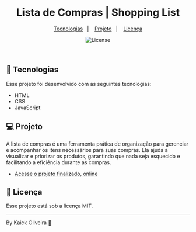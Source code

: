 <h1 align="center"> Lista de Compras | Shopping List </h1>

<p align="center">
  <a href="#-tecnologias">Tecnologias</a>&nbsp;&nbsp;&nbsp;|&nbsp;&nbsp;&nbsp;
  <a href="#-projeto">Projeto</a>&nbsp;&nbsp;&nbsp;|&nbsp;&nbsp;&nbsp;
  <a href="#memo-licença">Licença</a>
</p>

<p align="center">
  <img alt="License" src="https://img.shields.io/static/v1?label=license&message=MIT&color=49AA26&labelColor=000000">
</p>

<br>

## 🚀 Tecnologias

Esse projeto foi desenvolvido com as seguintes tecnologias:

- HTML
- CSS
- JavaScript

## 💻 Projeto

A lista de compras é uma ferramenta prática de organização para gerenciar e acompanhar os itens necessários para suas compras. Ela ajuda a visualizar e priorizar os produtos, garantindo que nada seja esquecido e facilitando a eficiência durante as compras.

- [Acesse o projeto finalizado, online](https://kaickoliveiraoficial.github.io/shoppinglist)

## :memo: Licença

Esse projeto está sob a licença MIT.

---

By Kaick Oliveira :wave: